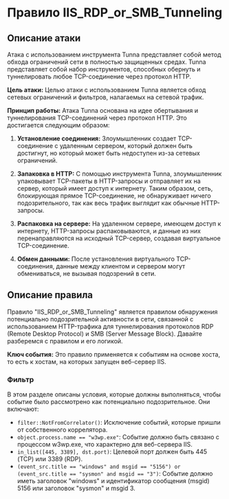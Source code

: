 # Правило IIS_RDP_or_SMB_Tunneling

## Описание атаки
Атака с использованием инструмента Tunna представляет собой метод обхода ограничений сети в полностью защищенных средах. Tunna представляет собой набор инструментов, способных обернуть и туннелировать любое TCP-соединение через протокол HTTP.

**Цель атаки:** Целью атаки с использованием Tunna является обход сетевых ограничений и фильтров, налагаемых на сетевой трафик.


**Принцип работы:** Атака Tunna основана на идее обертывания и туннелирования TCP-соединений через протокол HTTP. Это достигается следующим образом:

1. **Установление соединения:** Злоумышленник создает TCP-соединение с удаленным сервером, который должен быть достигнут, но который может быть недоступен из-за сетевых ограничений.

2. **Запаковка в HTTP:** С помощью инструмента Tunna, злоумышленник упаковывает TCP-пакеты в HTTP-запросы и отправляет их на сервер, который имеет доступ к интернету. Таким образом, сеть, блокирующая прямое TCP-соединение, не обнаруживает ничего подозрительного, так как весь трафик выглядит как обычные HTTP-запросы.

3. **Распаковка на сервере:** На удаленном сервере, имеющем доступ к интернету, HTTP-запросы распаковываются, и данные из них перенаправляются на исходный TCP-сервер, создавая виртуальное TCP-соединение.

4. **Обмен данными:** После установления виртуального TCP-соединения, данные между клиентом и сервером могут обмениваться, не вызывая подозрений в сети.

## Описание правила

Правило "IIS_RDP_or_SMB_Tunneling" является правилом обнаружения потенциально подозрительной активности в сети, связанной с использованием HTTP-трафика для туннелирования протоколов RDP (Remote Desktop Protocol) и SMB (Server Message Block). Давайте разберемся с правилом и его логикой.

**Ключ события:** Это правило применяется к событиям на основе хоста, то есть к хостам, на которых запущен веб-сервер IIS.

### Фильтр
 В этом разделе описаны условия, которые должны выполняться, чтобы событие было рассмотрено как потенциально подозрительное. Они включают:
  - `filter::NotFromCorrelator()`: Исключение событий, которые пришли от собственного коррелятора.
  - `object.process.name == "w3wp.exe"`: Событие должно быть связано с процессом w3wp.exe, что характерно для веб-сервера IIS.
  - `in_list([445, 3389], dst.port)`: Целевой порт должен быть 445 (TCP) или 3389 (RDP).
  - `(event_src.title == "windows" and msgid == "5156") or (event_src.title == "sysmon" and msgid == "3")`: Событие должно иметь заголовок "windows" и идентификатор сообщения (msgid) 5156 или заголовок "sysmon" и msgid 3.
